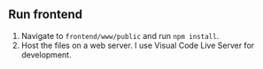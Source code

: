 ## Run frontend
1. Navigate to `frontend/www/public` and run `npm install`.
2. Host the files on a web server. I use Visual Code Live Server for development.

